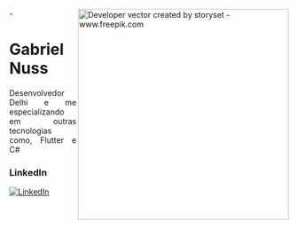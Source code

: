 -<img align="right" alt="Developer vector created by storyset - www.freepik.com" height="380" src="https://user-images.githubusercontent.com/97471199/230774187-e482399b-492c-4c17-a831-0314bf90526e.png">

<h1>
    <a href="[https://github.com/gabrielnuss](https://github.com/gabrielnuss)"></a>
    <span>Gabriel Nuss</span>
</h1>

<p align="justify">Desenvolvedor Delhi e me especializando em outras tecnologias como, Flutter e C#<br></p>
<!--
[![Preview](https://img.shields.io/badge/Portfolio-000?style=for-the-badge&logo=github&logoColor=FF00F6)]([https://elidianaandrade.github.io/](https://github.com/gabrielnuss))
[![GitHub Page](https://img.shields.io/badge/elidianaandrade.github.io-67136f?style=for-the-badge)]([https://elidianaandrade.github.io/](https://github.com/gabrielnuss))
-->
<h3 align="left">LinkedIn</h3>

[![LinkedIn](https://img.shields.io/badge/-LinkedIn-000?style=for-the-badge&logo=linkedin&logoColor=FF00F6&color:FFF)]([https://www.linkedin.com/in/elidianaandrade/](https://www.linkedin.com/in/gabriel-santiago-6219421b1/))

</details>
